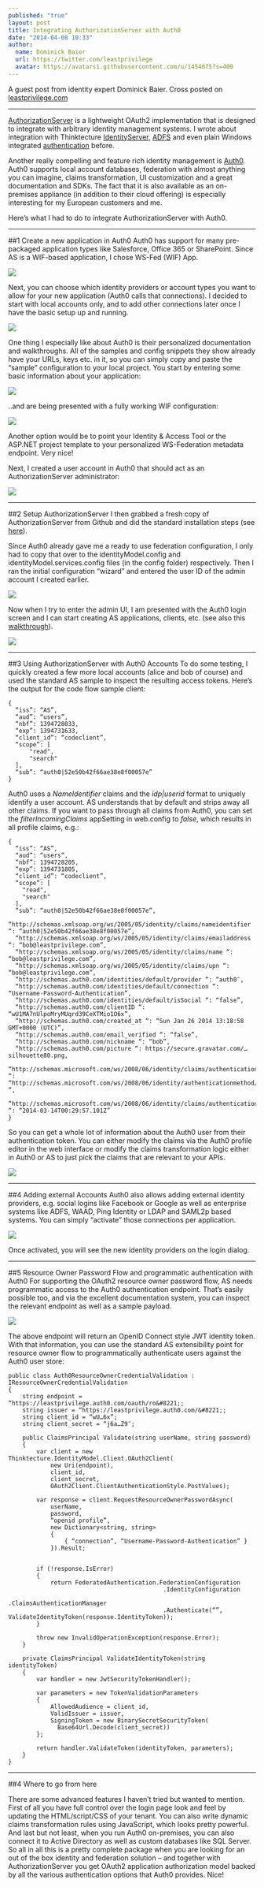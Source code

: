 ```yaml
---
published: "true"
layout: post
title: Integrating AuthorizationServer with Auth0
date: "2014-04-08 10:33"
author:
  name: Dominick Baier
  url: https://twitter.com/leastprivilege
  avatar: https://avatars1.githubusercontent.com/u/1454075?s=400
---
```


A guest post from identity expert Dominick Baier. Cross posted on [leastprivilege.com](http://leastprivilege.com/2014/04/08/integrating-authorizationserver-with-auth0/)

---


[AuthorizationServer](https://github.com/thinktecture/Thinktecture.AuthorizationServer) is a lightweight OAuth2 implementation that is designed to integrate with arbitrary identity management systems. I wrote about integration with Thinktecture [IdentityServer](http://leastprivilege.com/2013/06/18/authentication-in-authorizationserver/), [ADFS](http://leastprivilege.com/2013/09/19/adding-oauth2-to-adfs-and-thus-bridging-the-gap-between-modern-applications-and-enterprise-back-ends/) and even plain Windows integrated [authentication](http://leastprivilege.com/2014/01/11/combining-thinktecture-authorizationserver-with-windows-integrated-authentication/) before.

Another really compelling and feature rich identity management is [Auth0](https://auth0.com/). Auth0 supports local account databases, federation with almost anything you can imagine, claims transformation, UI customization and a great documentation and SDKs. The fact that it is also available as an on-premises appliance (in addition to their cloud offering) is especially interesting for my European customers and me.

Here’s what I had to do to integrate AuthorizationServer with Auth0.

<!-- more -->

---

##1 Create a new application in Auth0
Auth0 has support for many pre-packaged application types like Salesforce, Office 365 or SharePoint. Since AS is a WIF-based application, I chose WS-Fed (WIF) App.

![](https://dominickbaier.files.wordpress.com/2014/04/1-create-app.png)

Next, you can choose which identity providers or account types you want to allow for your new application (Auth0 calls that connections). I decided to start with local accounts only, and to add other connections later once I have the basic setup up and running.

![](https://dominickbaier.files.wordpress.com/2014/04/2-select-connections.png)

One thing I especially like about Auth0 is their personalized documentation and walkthroughs. All of the samples and config snippets they show already have your URLs, keys etc. in it, so you can simply copy and paste the “sample” configuration to your local project. You start by entering some basic information about your application:

![](https://dominickbaier.files.wordpress.com/2014/04/3-initial-config_thumb.png?w=644&h=386)

..and are being presented with a fully working WIF configuration:

![](https://dominickbaier.files.wordpress.com/2014/04/4-config-snippet_thumb.png?w=644&h=386)

Another option would be to point your Identity & Access Tool or the ASP.NET project template to your personalized WS-Federation metadata endpoint. Very nice!

Next, I created a user account in Auth0 that should act as an AuthorizationServer administrator:

![](https://dominickbaier.files.wordpress.com/2014/04/5-admin-user_thumb.png?w=644&h=386)

---

##2 Setup AuthorizationServer
I then grabbed a fresh copy of AuthorizationServer from Github and did the standard installation steps (see [here](http://vimeo.com/69300053)).

Since Auth0 already gave me a ready to use federation configuration, I only had to copy that over to the identityModel.config and identityModel.services.config files (in the config folder) respectively. Then I ran the initial configuration “wizard” and entered the user ID of the admin account I created earlier.

![](https://dominickbaier.files.wordpress.com/2014/04/6-as-initial-config.png)

Now when I try to enter the admin UI, I am presented with the Auth0 login screen and I can start creating AS applications, clients, etc. (see also this [walkthrough](http://vimeo.com/69313963)).

![](https://dominickbaier.files.wordpress.com/2014/04/7-auth0-login_thumb.png?w=388&h=484)

---

##3 Using AuthorizationServer with Auth0 Accounts
To do some testing, I quickly created a few more local accounts (alice and bob of course) and used the standard AS sample to inspect the resulting access tokens. Here’s the output for the code flow sample client:

    {
      “iss”: “AS”,
      “aud”: “users”,
      “nbf”: 1394728033,
      “exp”: 1394731633,
      “client_id”: “codeclient”,
      “scope”: [
          "read",
          "search"
      ],
      “sub”: “auth0|52e50b42f66ae38e8f00057e”
    }

Auth0 uses a _NameIdentifier_ claims and the _idp|userid_ format to uniquely identify a user account. AS understands that by default and strips away all other claims. If you want to pass through all claims from Auth0, you can set the _filterIncomingClaims_ appSetting in web.config to _false_, which results in all profile claims, e.g.:

    {
      “iss”: “AS”,
      “aud”: “users”,
      “nbf”: 1394728205,
      “exp”: 1394731805,
      “client_id”: “codeclient”,
      “scope”: [
        "read",
        "search"
      ],
      “sub”: “auth0|52e50b42f66ae38e8f00057e”,
      “http://schemas.xmlsoap.org/ws/2005/05/identity/claims/nameidentifier “: “auth0|52e50b42f66ae38e8f00057e”,
      “http://schemas.xmlsoap.org/ws/2005/05/identity/claims/emailaddress “: “bob@leastprivilege.com”,
      “http://schemas.xmlsoap.org/ws/2005/05/identity/claims/name “: “bob@leastprivilege.com”,
      “http://schemas.xmlsoap.org/ws/2005/05/identity/claims/upn “: “bob@leastprivilege.com”,
      “http://schemas.auth0.com/identities/default/provider “: “auth0″,
      “http://schemas.auth0.com/identities/default/connection “: “Username-Password-Authentication”,
      “http://schemas.auth0.com/identities/default/isSocial “: “false”,
      “http://schemas.auth0.com/clientID “: “wU1MA7nUlpoMryMUqrd39CeXTMio1O6x”,
      “http://schemas.auth0.com/created_at “: “Sun Jan 26 2014 13:18:58 GMT+0000 (UTC)”,
      “http://schemas.auth0.com/email_verified “: “false”,
      “http://schemas.auth0.com/nickname “: “bob”,
      “http://schemas.auth0.com/picture “: https://secure.gravatar.com/…silhouette80.png,
      “http://schemas.microsoft.com/ws/2008/06/identity/claims/authenticationmethod “: “http://schemas.microsoft.com/ws/2008/06/identity/authenticationmethod/password “,
      “http://schemas.microsoft.com/ws/2008/06/identity/claims/authenticationinstant “: “2014-03-14T00:29:57.101Z”
    }

So you can get a whole lot of information about the Auth0 user from their authentication token. You can either modify the claims via the Auth0 profile editor in the web interface or modify the claims transformation logic either in Auth0 or AS to just pick the claims that are relevant to your APIs.

![](https://dominickbaier.files.wordpress.com/2014/04/8-profile-editor_thumb.png?w=644&h=272)

---

##4 Adding external Accounts
Auth0 also allows adding external identity providers, e.g. social logins like Facebook or Google as well as enterprise systems like ADFS, WAAD, Ping Identity or LDAP and SAML2p based systems. You can simply “activate” those connections per application.

![](https://dominickbaier.files.wordpress.com/2014/04/9-external-connections_thumb.png?w=644&h=386)

Once activated, you will see the new identity providers on the login dialog.

---

##5 Resource Owner Password Flow and programmatic authentication with Auth0
For supporting the OAuth2 resource owner password flow, AS needs programmatic access to the Auth0 authentication endpoint. That’s easily possible too, and via the excellent documentation system, you can inspect the relevant endpoint as well as a sample payload.

![](https://dominickbaier.files.wordpress.com/2014/04/10-api-docs.png)

The above endpoint will return an OpenID Connect style JWT identity token. With that information, you can use the standard AS extensibility point for resource owner flow to programmatically authenticate users against the Auth0 user store:

    public class Auth0ResourceOwnerCredentialValidation : IResourceOwnerCredentialValidation
    {
        string endpoint = “https://leastprivilege.auth0.com/oauth/ro&#8221;;
        string issuer = “https://leastprivilege.auth0.com/&#8221;;
        string client_id = “wU…6x”;
        string client_secret = “j6a…Z9″;

        public ClaimsPrincipal Validate(string userName, string password)
        {
            var client = new Thinktecture.IdentityModel.Client.OAuth2Client(
                new Uri(endpoint),
                client_id,
                client_secret,
                OAuth2Client.ClientAuthenticationStyle.PostValues);

            var response = client.RequestResourceOwnerPasswordAsync(
                userName,
                password,
                “openid profile”,
                new Dictionary<string, string>
                {
                    { “connection”, “Username-Password-Authentication” }
                }).Result;


            if (!response.IsError)
            {
                return FederatedAuthentication.FederationConfiguration
                                                .IdentityConfiguration
                                                .ClaimsAuthenticationManager
                                                .Authenticate(“”, ValidateIdentityToken(response.IdentityToken));
            }

            throw new InvalidOperationException(response.Error);
        }

        private ClaimsPrincipal ValidateIdentityToken(string identityToken)
        {
            var handler = new JwtSecurityTokenHandler();

            var parameters = new TokenValidationParameters
            {
                AllowedAudience = client_id,
                ValidIssuer = issuer,
                SigningToken = new BinarySecretSecurityToken(
                  Base64Url.Decode(client_secret))
            };

            return handler.ValidateToken(identityToken, parameters);
        }
    }

---

##4 Where to go from here

There are some advanced features I haven’t tried but wanted to mention. First of all you have full control over the login page look and feel by updating the HTML/script/CSS of your tenant. You can also write dynamic claims transformation rules using JavaScript, which looks pretty powerful. And last but not least, when you run Auth0 on-premises, you can also connect it to Active Directory as well as custom databases like SQL Server.
So all in all this is a pretty complete package when you are looking for an out of the box identity and federation solution – and together with AuthorizationServer you get OAuth2 application authorization model backed by all the various authentication options that Auth0 provides. Nice!